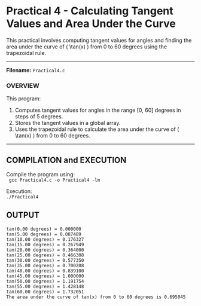 # Practical 4 - Calculating Tangent Values and Area Under the Curve

This practical involves computing tangent values for angles and finding the area under the curve of \( \tan(x) \) from 0 to 60 degrees using the trapezoidal rule.

---

**Filename:** `Practical4.c`

### OVERVIEW
This program:
1. Computes tangent values for angles in the range [0, 60] degrees in steps of 5 degrees.
2. Stores the tangent values in a global array.
3. Uses the trapezoidal rule to calculate the area under the curve of \( \tan(x) \) from 0 to 60 degrees.

---

## COMPILATION and EXECUTION

Compile the program using:                                                                                                  
    ``` gcc Practical4.c -o Practical4 -lm```                                                                               

Execution:                                                                                                                  
    ```./Practical4```

## OUTPUT 
    tan(0.00 degrees) = 0.000000
    tan(5.00 degrees) = 0.087489
    tan(10.00 degrees) = 0.176327
    tan(15.00 degrees) = 0.267949
    tan(20.00 degrees) = 0.364000
    tan(25.00 degrees) = 0.466308
    tan(30.00 degrees) = 0.577350
    tan(35.00 degrees) = 0.700208
    tan(40.00 degrees) = 0.839100
    tan(45.00 degrees) = 1.000000
    tan(50.00 degrees) = 1.191754
    tan(55.00 degrees) = 1.428148
    tan(60.00 degrees) = 1.732051
    The area under the curve of tan(x) from 0 to 60 degrees is 0.695045
   





